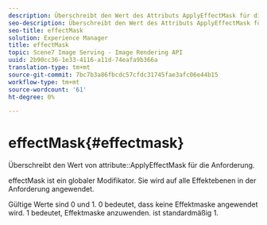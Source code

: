 ```yaml
---
description: Überschreibt den Wert des Attributs ApplyEffectMask für die Anforderung.
seo-description: Überschreibt den Wert des Attributs ApplyEffectMask für die Anforderung.
seo-title: effectMask
solution: Experience Manager
title: effectMask
topic: Scene7 Image Serving - Image Rendering API
uuid: 2b90cc36-1e33-4116-a11d-74eafa9b366a
translation-type: tm+mt
source-git-commit: 7bc7b3a86fbcdc57cfdc31745fae3afc06e44b15
workflow-type: tm+mt
source-wordcount: '61'
ht-degree: 0%

---
```



# effectMask{#effectmask}

Überschreibt den Wert von attribute::ApplyEffectMask für die Anforderung.

effectMask ist ein globaler Modifikator. Sie wird auf alle Effektebenen in der Anforderung angewendet.

Gültige Werte sind 0 und 1. 0 bedeutet, dass keine Effektmaske angewendet wird. 1 bedeutet, Effektmaske anzuwenden. ist standardmäßig 1.

